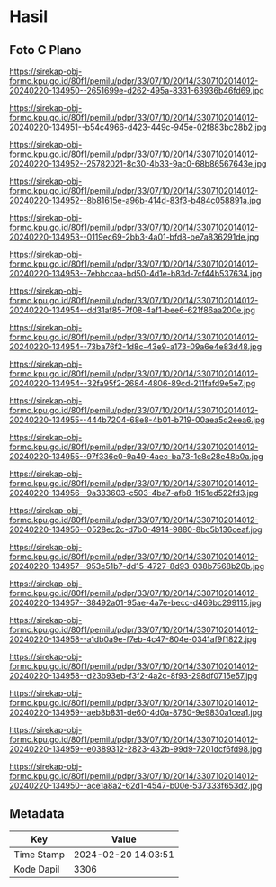 # Hasil

## Foto C Plano

https://sirekap-obj-formc.kpu.go.id/80f1/pemilu/pdpr/33/07/10/20/14/3307102014012-20240220-134950--2651699e-d262-495a-8331-63936b46fd69.jpg

https://sirekap-obj-formc.kpu.go.id/80f1/pemilu/pdpr/33/07/10/20/14/3307102014012-20240220-134951--b54c4966-d423-449c-945e-02f883bc28b2.jpg

https://sirekap-obj-formc.kpu.go.id/80f1/pemilu/pdpr/33/07/10/20/14/3307102014012-20240220-134952--25782021-8c30-4b33-9ac0-68b86567643e.jpg

https://sirekap-obj-formc.kpu.go.id/80f1/pemilu/pdpr/33/07/10/20/14/3307102014012-20240220-134952--8b81615e-a96b-414d-83f3-b484c058891a.jpg

https://sirekap-obj-formc.kpu.go.id/80f1/pemilu/pdpr/33/07/10/20/14/3307102014012-20240220-134953--0119ec69-2bb3-4a01-bfd8-be7a836291de.jpg

https://sirekap-obj-formc.kpu.go.id/80f1/pemilu/pdpr/33/07/10/20/14/3307102014012-20240220-134953--7ebbccaa-bd50-4d1e-b83d-7cf44b537634.jpg

https://sirekap-obj-formc.kpu.go.id/80f1/pemilu/pdpr/33/07/10/20/14/3307102014012-20240220-134954--dd31af85-7f08-4af1-bee6-621f86aa200e.jpg

https://sirekap-obj-formc.kpu.go.id/80f1/pemilu/pdpr/33/07/10/20/14/3307102014012-20240220-134954--73ba76f2-1d8c-43e9-a173-09a6e4e83d48.jpg

https://sirekap-obj-formc.kpu.go.id/80f1/pemilu/pdpr/33/07/10/20/14/3307102014012-20240220-134954--32fa95f2-2684-4806-89cd-211fafd9e5e7.jpg

https://sirekap-obj-formc.kpu.go.id/80f1/pemilu/pdpr/33/07/10/20/14/3307102014012-20240220-134955--444b7204-68e8-4b01-b719-00aea5d2eea6.jpg

https://sirekap-obj-formc.kpu.go.id/80f1/pemilu/pdpr/33/07/10/20/14/3307102014012-20240220-134955--97f336e0-9a49-4aec-ba73-1e8c28e48b0a.jpg

https://sirekap-obj-formc.kpu.go.id/80f1/pemilu/pdpr/33/07/10/20/14/3307102014012-20240220-134956--9a333603-c503-4ba7-afb8-1f51ed522fd3.jpg

https://sirekap-obj-formc.kpu.go.id/80f1/pemilu/pdpr/33/07/10/20/14/3307102014012-20240220-134956--0528ec2c-d7b0-4914-9880-8bc5b136ceaf.jpg

https://sirekap-obj-formc.kpu.go.id/80f1/pemilu/pdpr/33/07/10/20/14/3307102014012-20240220-134957--953e51b7-dd15-4727-8d93-038b7568b20b.jpg

https://sirekap-obj-formc.kpu.go.id/80f1/pemilu/pdpr/33/07/10/20/14/3307102014012-20240220-134957--38492a01-95ae-4a7e-becc-d469bc299115.jpg

https://sirekap-obj-formc.kpu.go.id/80f1/pemilu/pdpr/33/07/10/20/14/3307102014012-20240220-134958--a1db0a9e-f7eb-4c47-804e-0341af9f1822.jpg

https://sirekap-obj-formc.kpu.go.id/80f1/pemilu/pdpr/33/07/10/20/14/3307102014012-20240220-134958--d23b93eb-f3f2-4a2c-8f93-298df0715e57.jpg

https://sirekap-obj-formc.kpu.go.id/80f1/pemilu/pdpr/33/07/10/20/14/3307102014012-20240220-134959--aeb8b831-de60-4d0a-8780-9e9830a1cea1.jpg

https://sirekap-obj-formc.kpu.go.id/80f1/pemilu/pdpr/33/07/10/20/14/3307102014012-20240220-134959--e0389312-2823-432b-99d9-7201dcf6fd98.jpg

https://sirekap-obj-formc.kpu.go.id/80f1/pemilu/pdpr/33/07/10/20/14/3307102014012-20240220-134950--ace1a8a2-62d1-4547-b00e-537333f653d2.jpg


## Metadata

| Key        | Value               |
| ---------- | ------------------- |
| Time Stamp | 2024-02-20 14:03:51 |
| Kode Dapil | 3306                |



